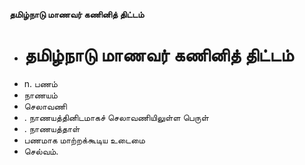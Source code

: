 **தமிழ்நாடு மாணவர் கணினித் திட்டம்**
- # தமிழ்நாடு மாணவர் கணினித் திட்டம்
- n. பணம்
- நாணயம்
- செலாவணி
- . நாணயத்தினிடமாகச் செலாவணியிலுள்ள பெருள்
- . நாணயத்தாள்
- பணமாக மாற்றக்கூடிய உடைமை
- செல்வம்.

